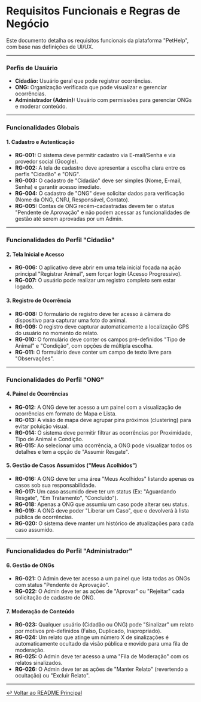 # Requisitos Funcionais e Regras de Negócio

Este documento detalha os requisitos funcionais da plataforma "PetHelp", com base nas definições de UI/UX.

---

### Perfis de Usuário

- **Cidadão:** Usuário geral que pode registrar ocorrências.
- **ONG:** Organização verificada que pode visualizar e gerenciar ocorrências.
- **Administrador (Admin):** Usuário com permissões para gerenciar ONGs e moderar conteúdo.

---

### Funcionalidades Globais

#### 1. Cadastro e Autenticação

- **RG-001:** O sistema deve permitir cadastro via E-mail/Senha e via provedor social (Google).
- **RG-002:** A tela de cadastro deve apresentar a escolha clara entre os perfis "Cidadão" e "ONG".
- **RG-003:** O cadastro de "Cidadão" deve ser simples (Nome, E-mail, Senha) e garantir acesso imediato.
- **RG-004:** O cadastro de "ONG" deve solicitar dados para verificação (Nome da ONG, CNPJ, Responsável, Contato).
- **RG-005:** Contas de ONG recém-cadastradas devem ter o status "Pendente de Aprovação" e não podem acessar as funcionalidades de gestão até serem aprovadas por um Admin.

---

### Funcionalidades do Perfil "Cidadão"

#### 2. Tela Inicial e Acesso

- **RG-006:** O aplicativo deve abrir em uma tela inicial focada na ação principal "Registrar Animal", sem forçar login (Acesso Progressivo).
- **RG-007:** O usuário pode realizar um registro completo sem estar logado.

#### 3. Registro de Ocorrência

- **RG-008:** O formulário de registro deve ter acesso à câmera do dispositivo para capturar uma foto do animal.
- **RG-009:** O registro deve capturar automaticamente a localização GPS do usuário no momento do relato.
- **RG-010:** O formulário deve conter os campos pré-definidos "Tipo de Animal" e "Condição", com opções de múltipla escolha.
- **RG-011:** O formulário deve conter um campo de texto livre para "Observações".

---

### Funcionalidades do Perfil "ONG"

#### 4. Painel de Ocorrências

- **RG-012:** A ONG deve ter acesso a um painel com a visualização de ocorrências em formato de Mapa e Lista.
- **RG-013:** A visão de mapa deve agrupar pins próximos (clustering) para evitar poluição visual.
- **RG-014:** O sistema deve permitir filtrar as ocorrências por Proximidade, Tipo de Animal e Condição.
- **RG-015:** Ao selecionar uma ocorrência, a ONG pode visualizar todos os detalhes e tem a opção de "Assumir Resgate".

#### 5. Gestão de Casos Assumidos ("Meus Acolhidos")

- **RG-016:** A ONG deve ter uma área "Meus Acolhidos" listando apenas os casos sob sua responsabilidade.
- **RG-017:** Um caso assumido deve ter um status (Ex: "Aguardando Resgate", "Em Tratamento", "Concluído").
- **RG-018:** Apenas a ONG que assumiu um caso pode alterar seu status.
- **RG-019:** A ONG deve poder "Liberar um Caso", que o devolverá à lista pública de ocorrências.
- **RG-020:** O sistema deve manter um histórico de atualizações para cada caso assumido.

---

### Funcionalidades do Perfil "Administrador"

#### 6. Gestão de ONGs

- **RG-021:** O Admin deve ter acesso a um painel que lista todas as ONGs com status "Pendente de Aprovação".
- **RG-022:** O Admin deve ter as ações de "Aprovar" ou "Rejeitar" cada solicitação de cadastro de ONG.

#### 7. Moderação de Conteúdo

- **RG-023:** Qualquer usuário (Cidadão ou ONG) pode "Sinalizar" um relato por motivos pré-definidos (Falso, Duplicado, Inapropriado).
- **RG-024:** Um relato que atinge um número X de sinalizações é automaticamente ocultado da visão pública e movido para uma fila de moderação.
- **RG-025:** O Admin deve ter acesso a uma "Fila de Moderação" com os relatos sinalizados.
- **RG-026:** O Admin deve ter as ações de "Manter Relato" (revertendo a ocultação) ou "Excluir Relato".

---

[↩️ Voltar ao README Principal](../README.md)
